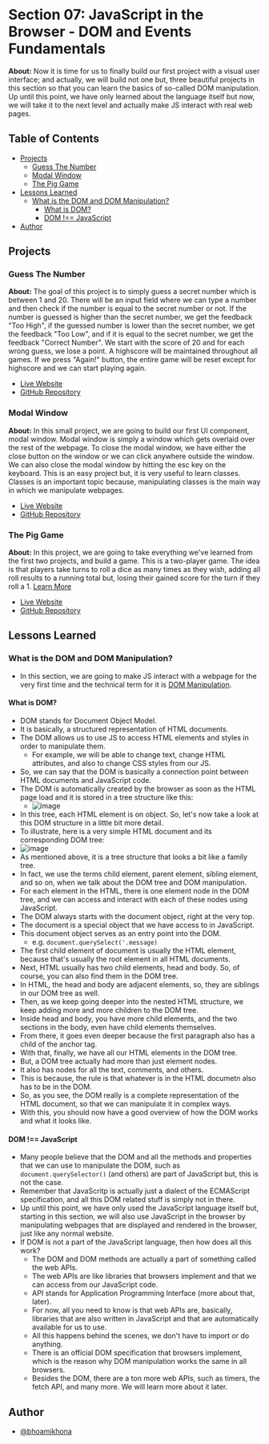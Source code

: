 # Section 07: JavaScript in the Browser - DOM and Events Fundamentals

**About:** Now it is time for us to finally build our first project with a visual user interface; and actually, we will build not one but, three beautiful projects in this section so that you can learn the basics of so-called DOM manipulation. Up until this point, we have only learned about the language itself but now, we will take it to the next level and actually make JS interact with real web pages.

## Table of Contents

- [Projects](#projects)
  - [Guess The Number](#guess-the-number)
  - [Modal Window](#modal-window)
  - [The Pig Game](#the-pig-game)
- [Lessons Learned](#lessons-learned)
  - [What is the DOM and DOM Manipulation?](#what-is-the-dom-and-dom-manipulation)
    - [What is DOM?](#what-is-dom)
    - [DOM !== JavaScript](#dom--javascript)
- [Author](#author)

## Projects

### Guess The Number

**About:** The goal of this project is to simply guess a secret number which is between 1 and 20. There will be an input field where we can type a number and then check if the number is equal to the secret number or not. If the number is guessed is higher than the secret number, we get the feedback "Too High", if the guessed number is lower than the secret number, we get the feedback "Too Low", and if it is equal to the secret number, we get the feedback "Correct Number". We start with the score of 20 and for each wrong guess, we lose a point. A highscore will be maintained throughout all games. If we press "Again!" button, the entire game will be reset except for highscore and we can start playing again.

- [Live Website](https://bhoamikhona.github.io/javascript/Section%2007/Guess%20The%20Number/index.html)
- [GitHub Repository](./Guess%20The%20Number)

### Modal Window

**About:** In this small project, we are going to build our first UI component, modal window. Modal window is simply a window which gets overlaid over the rest of the webpage. To close the modal window, we have either the close button on the window or we can click anywhere outside the window. We can also close the modal window by hitting the esc key on the keyboard. This is an easy project but, it is very useful to learn classes. Classes is an important topic because, manipulating classes is the main way in which we manipulate webpages.

- [Live Website](https://bhoamikhona.github.io/javascript/Section%2007/Modal%20Window/index.html)
- [GitHub Repository](./Modal%20Window)

### The Pig Game

**About:** In this project, we are going to take everything we've learned from the first two projects, and build a game. This is a two-player game. The idea is that players take turns to roll a dice as many times as they wish, adding all roll results to a running total but, losing their gained score for the turn if they roll a 1.
[Learn More](<https://en.wikipedia.org/wiki/Pig_(dice_game)>)

- [Live Website]()
- [GitHub Repository](./The%20Pig%20Game)

## Lessons Learned

### What is the DOM and DOM Manipulation?

- In this section, we are going to make JS interact with a webpage for the very first time and the technical term for it is <ins>DOM Manipulation</ins>.

#### What is DOM?

- DOM stands for Document Object Model.
- It is basically, a structured representation of HTML documents.
- The DOM allows us to use JS to access HTML elements and styles in order to manipulate them.
  - For example, we will be able to change text, change HTML attributes, and also to change CSS styles from our JS.
- So, we can say that the DOM is basically a connection point between HTML documents and JavaScript code.
- The DOM is automatically created by the browser as soon as the HTML page load and it is stored in a tree structure like this:
  - ![image](https://github.com/bhoamikhona/javascript/assets/50435319/5f404899-ac1f-4736-847e-43a14f1d4150)
- In this tree, each HTML element is on object. So, let's now take a look at this DOM structure in a little bit more detail.
- To illustrate, here is a very simple HTML document and its corresponding DOM tree:
- ![image](https://github.com/bhoamikhona/javascript/assets/50435319/bf4233bd-8012-4f8e-96ea-3bc86dd9df44)
- As mentioned above, it is a tree structure that looks a bit like a family tree.
- In fact, we use the terms child element, parent element, sibling element, and so on, when we talk about the DOM tree and DOM manipulation.
- For each element in the HTML, there is one element node in the DOM tree, and we can access and interact with each of these nodes using JavaScript.
- The DOM always starts with the document object, right at the very top.
- The document is a special object that we have access to in JavaScript.
- This document object serves as an entry point into the DOM.
  - e.g. `document.querySelect('.message)`
- The first child element of document is usually the HTML element, because that's usually the root element in all HTML documents.
- Next, HTML usually has two child elements, head and body. So, of course, you can also find them in the DOM tree.
- In HTML, the head and body are adjacent elements, so, they are siblings in our DOM tree as well.
- Then, as we keep going deeper into the nested HTML structure, we keep adding more and more children to the DOM tree.
- Inside head and body, you have more child elements, and the two sections in the body, even have child elements themselves.
- From there, it goes even deeper because the first paragraph also has a child of the anchor tag.
- With that, finally, we have all our HTML elements in the DOM tree.
- But, a DOM tree actually had more than just element nodes.
- It also has nodes for all the text, comments, and others.
- This is because, the rule is that whatever is in the HTML documetn also has to be in the DOM.
- So, as you see, the DOM really is a complete representation of the HTML document, so that we can manipulate it in complex ways.
- With this, you should now have a good overview of how the DOM works and what it looks like.

#### DOM !== JavaScript

- Many people believe that the DOM and all the methods and properties that we can use to manipulate the DOM, such as `document.querySelector()` (and others) are part of JavaScript but, this is not the case.
- Remember that JavaScritp is actually just a dialect of the ECMAScript specification, and all this DOM related stuff is simply not in there.
- Up until this point, we have only used the JavaScript language itself but, starting in this section, we will also use JavaScript in the browser by manipulating webpages that are displayed and rendered in the browser, just like any normal website.
- If DOM is not a part of the JavaScript language, then how does all this work?
  - The DOM and DOM methods are actually a part of something called the web APIs.
  - The web APIs are like libraries that browsers implement and that we can access from our JavaScript code.
  - API stands for Application Programming Interface (more about that, later).
  - For now, all you need to know is that web APIs are, basically, libraries that are also written in JavaScript and that are automatically available for us to use.
  - All this happens behind the scenes, we don't have to import or do anything.
  - There is an official DOM specification that browsers implement, which is the reason why DOM manipulation works the same in all browsers.
  - Besides the DOM, there are a ton more web APIs, such as timers, the fetch API, and many more. We will learn more about it later.

## Author

- [@bhoamikhona](https://github.com/bhoamikhona)
